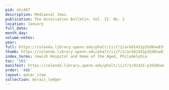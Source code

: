 ```yaml
---
pid: obj487
description: Mediaeval Jews.
publication: The Association Bulletin. Vol. II. No. 2
location: January
full_date:
month_day:
volume-notes:
year:
full: https://colenda.library.upenn.edu/phalt/iiif/2/ark81431p35d8nw83%2FSHA256E-s6645710--6c6c2febc8fd6c7549751cb073926c9ce084c323234e08ea462930bff36e63eb.jpeg/full/3500,/0/default.jpg
thumb: https://colenda.library.upenn.edu/phalt/iiif/2/ark81431p35d8nw83%2FSHA256E-s6645710--6c6c2febc8fd6c7549751cb073926c9ce084c323234e08ea462930bff36e63eb.jpeg/full/!200,200/0/default.jpg
index_terms: Jewish Hospital and Home of the Aged, Philadelphia
toc: '501'
manifest: https://colenda.library.upenn.edu/phalt/iiif/2/81431-p35d8nw83/manifest
order: '486'
layout: qatar_item
collection: morais_ledger
---
```

